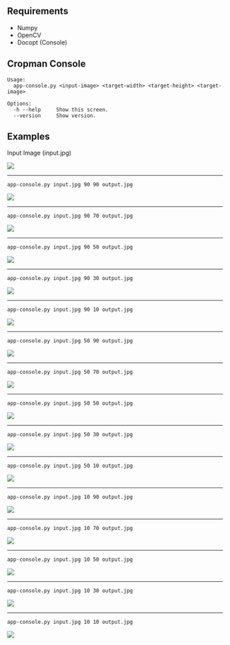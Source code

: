 Requirements
------------
- Numpy
- OpenCV
- Docopt (Console)


Cropman Console
---------------

    Usage:
      app-console.py <input-image> <target-width> <target-height> <target-image>

    Options:
      -h --help     Show this screen.
      --version     Show version.

Examples
--------

Input Image (input.jpg)

![](https://raw.githubusercontent.com/ufoym/cropman/gh-pages/images/input.jpg)

-----------------------------------------------

```
app-console.py input.jpg 90 90 output.jpg
```

![](https://raw.githubusercontent.com/ufoym/cropman/gh-pages/images/90x90.jpg)

-----------------------------------------------

```
app-console.py input.jpg 90 70 output.jpg
```

![](https://raw.githubusercontent.com/ufoym/cropman/gh-pages/images/70x90.jpg)

-----------------------------------------------

```
app-console.py input.jpg 90 50 output.jpg
```

![](https://raw.githubusercontent.com/ufoym/cropman/gh-pages/images/50x90.jpg)

-----------------------------------------------

```
app-console.py input.jpg 90 30 output.jpg
```

![](https://raw.githubusercontent.com/ufoym/cropman/gh-pages/images/30x90.jpg)

-----------------------------------------------

```
app-console.py input.jpg 90 10 output.jpg
```

![](https://raw.githubusercontent.com/ufoym/cropman/gh-pages/images/10x90.jpg)

-----------------------------------------------

```
app-console.py input.jpg 50 90 output.jpg
```

![](https://raw.githubusercontent.com/ufoym/cropman/gh-pages/images/90x50.jpg)

-----------------------------------------------

```
app-console.py input.jpg 50 70 output.jpg
```

![](https://raw.githubusercontent.com/ufoym/cropman/gh-pages/images/70x50.jpg)

-----------------------------------------------

```
app-console.py input.jpg 50 50 output.jpg
```

![](https://raw.githubusercontent.com/ufoym/cropman/gh-pages/images/50x50.jpg)

-----------------------------------------------

```
app-console.py input.jpg 50 30 output.jpg
```

![](https://raw.githubusercontent.com/ufoym/cropman/gh-pages/images/30x50.jpg)

-----------------------------------------------

```
app-console.py input.jpg 50 10 output.jpg
```

![](https://raw.githubusercontent.com/ufoym/cropman/gh-pages/images/10x50.jpg)


-----------------------------------------------


```
app-console.py input.jpg 10 90 output.jpg
```

![](https://raw.githubusercontent.com/ufoym/cropman/gh-pages/images/90x10.jpg)

-----------------------------------------------

```
app-console.py input.jpg 10 70 output.jpg
```

![](https://raw.githubusercontent.com/ufoym/cropman/gh-pages/images/70x10.jpg)

-----------------------------------------------

```
app-console.py input.jpg 10 50 output.jpg
```

![](https://raw.githubusercontent.com/ufoym/cropman/gh-pages/images/50x10.jpg)

-----------------------------------------------

```
app-console.py input.jpg 10 30 output.jpg
```

![](https://raw.githubusercontent.com/ufoym/cropman/gh-pages/images/30x10.jpg)

-----------------------------------------------

```
app-console.py input.jpg 10 10 output.jpg
```

![](https://raw.githubusercontent.com/ufoym/cropman/gh-pages/images/10x10.jpg)
